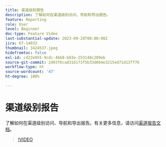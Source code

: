 ```yaml
---
title: 渠道级别报告
description: 了解如何在渠道级别访问、导航和导出报告。
feature: Reporting
role: User
level: Beginner
doc-type: Feature Video
last-substantial-update: 2023-09-28T00:00:00Z
jira: KT-14033
thumbnail: 3424537.jpeg
hidefromtoc: false
exl-id: cd22e955-9cdc-4bb8-b83e-253148c289eb
source-git-commit: 2493f6cad316173f5b33d664e3215ed71d13ff76
workflow-type: ht
source-wordcount: '47'
ht-degree: 100%

---
```


# 渠道级别报告

了解如何在渠道级别访问、导航和导出报告。有关更多信息，请访问[渠道报告文档](https://experienceleague.adobe.com/docs/journey-optimizer/using/reporting/channel-report/channel-report.html?lang=zh-Hans)。

>[!VIDEO](https://video.tv.adobe.com/v/3424537/?learn=on)
